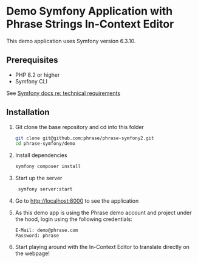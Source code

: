# Demo Symfony Application with Phrase Strings In-Context Editor

This demo application uses Symfony version 6.3.10.

## Prerequisites
* PHP 8.2 or higher
* Symfony CLI

See [Symfony docs re: technical requirements](https://symfony.com/doc/current/setup.html#technical-requirements)

## Installation
1. Git clone the base repository and cd into this folder
   ```bash
   git clone git@github.com:phrase/phrase-symfony2.git
   cd phrase-symfony/demo
   ```

2. Install dependencies
   ```bash
   symfony composer install
   ```

3. Start up the server
   ```bash
    symfony server:start
   ```

4. Go to [http://localhost:8000](http://localhost:8000) to see the application
   
5. As this demo app is using the Phrase demo account and project under the hood, login using the following credentials:
   ```
   E-Mail: demo@phrase.com
   Password: phrase
   ```

6. Start playing around with the In-Context Editor to translate directly on the webpage!
